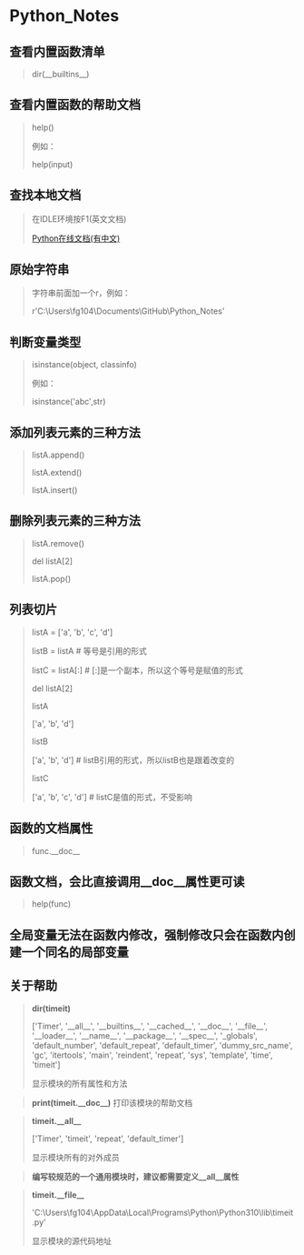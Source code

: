 # Python_Notes
 
## 查看内置函数清单

> dir(\_\_builtins\_\_)

## 查看内置函数的帮助文档
> help()
> 
> 例如：
> 
> help(input)

## 查找本地文档
> 在IDLE环境按F1(英文文档)
> 
> [Python在线文档(有中文)](https://docs.python.org/zh-cn/3.10/index.html)


## 原始字符串
> 字符串前面加一个r，例如：
> 
> r'C:\Users\fg104\Documents\GitHub\Python_Notes'

## 判断变量类型
> isinstance(object, classinfo)
> 
> 例如：
> 
> isinstance('abc',str)

## 添加列表元素的三种方法
> listA.append()
> 
> listA.extend()
> 
> listA.insert()

## 删除列表元素的三种方法
> listA.remove()
> 
> del listA[2]
> 
> listA.pop()

## 列表切片
> listA = ['a', 'b', 'c', 'd']
> 
> listB = listA # 等号是引用的形式
> 
> listC = listA[:] # [:]是一个副本，所以这个等号是赋值的形式
> 
> del listA[2]
> 
> listA
> 
> ['a', 'b', 'd']
> 
> listB
> 
> ['a', 'b', 'd'] # listB引用的形式，所以listB也是跟着改变的
> 
> listC
> 
> ['a', 'b', 'c', 'd'] # listC是值的形式，不受影响

## 函数的文档属性
> func.\_\_doc\_\_

## 函数文档，会比直接调用__doc__属性更可读
> help(func)

## 全局变量无法在函数内修改，强制修改只会在函数内创建一个同名的局部变量

## 关于帮助
> **dir(timeit)**
> 
> ['Timer', '\_\_all__', '\_\_builtins__', '\_\_cached__', '\_\_doc__', '\_\_file__', '\_\_loader__', '\_\_name__', '\_\_package__', '\_\_spec__', '_globals', 'default_number', 'default_repeat', 'default_timer', 'dummy_src_name', 'gc', 'itertools', 'main', 'reindent', 'repeat', 'sys', 'template', 'time', 'timeit']
>
> 显示模块的所有属性和方法

> **print(timeit.\_\_doc__)**
> 打印该模块的帮助文档

> **timeit.\_\_all__**
> 
> ['Timer', 'timeit', 'repeat', 'default_timer']
>
> 显示模块所有的对外成员

> **编写较规范的一个通用模块时，建议都需要定义\_\_all__属性**

> **timeit.\_\_file__**
>
> 'C:\\Users\\fg104\\AppData\\Local\\Programs\\Python\\Python310\\lib\\timeit.py'
>
> 显示模块的源代码地址

